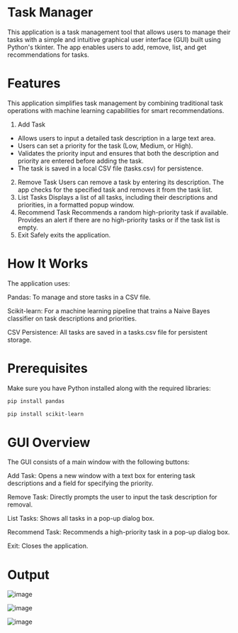 # Task Manager 

This application is a task management tool that allows users to manage their tasks with a simple and intuitive graphical user interface (GUI) built using Python's tkinter. The app enables users to add, remove, list, and get recommendations for tasks.

# Features

This application simplifies task management by combining traditional task operations with machine learning capabilities for smart recommendations.

1. Add Task
- Allows users to input a detailed task description in a large text area.
- Users can set a priority for the task (Low, Medium, or High).
- Validates the priority input and ensures that both the description and priority are entered before adding the task.
- The task is saved in a local CSV file (tasks.csv) for persistence.
2. Remove Task
Users can remove a task by entering its description.
The app checks for the specified task and removes it from the task list.
3. List Tasks
Displays a list of all tasks, including their descriptions and priorities, in a formatted popup window.
4. Recommend Task
Recommends a random high-priority task if available.
Provides an alert if there are no high-priority tasks or if the task list is empty.
5. Exit
Safely exits the application.

# How It Works

The application uses:

Pandas: To manage and store tasks in a CSV file.

Scikit-learn: For a machine learning pipeline that trains a Naive Bayes classifier on task descriptions and priorities.

CSV Persistence: All tasks are saved in a tasks.csv file for persistent storage.

# Prerequisites

Make sure you have Python installed along with the required libraries:
```bash
pip install pandas 

pip install scikit-learn

```

# GUI Overview
The GUI consists of a main window with the following buttons:

Add Task: Opens a new window with a text box for entering task descriptions and a field for specifying the priority.

Remove Task: Directly prompts the user to input the task description for removal.

List Tasks: Shows all tasks in a pop-up dialog box.

Recommend Task: Recommends a high-priority task in a pop-up dialog box.

Exit: Closes the application.

# Output 

![image](https://github.com/user-attachments/assets/47b4664e-97c4-4a06-8505-60cf5b5de38b)

![image](https://github.com/user-attachments/assets/123905e4-bf78-4e7b-b49e-3cb4226eee14)

![image](https://github.com/user-attachments/assets/33aab7ce-0be3-44db-a768-ecd7bafad065)

